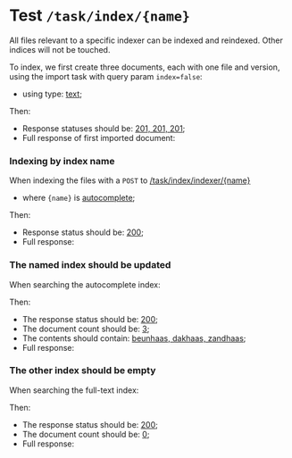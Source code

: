 # Test `/task/index/{name}`

All files relevant to a specific indexer can be indexed and reindexed. Other indices will not be touched.

To index, we first create three documents, each with one file and version, using the import task with query param `index=false`: 

 - using type: [text](- "#type");

[ ](- "#importResult=importDocs(#type)")

Then:

 - Response statuses should be: [201, 201, 201](- "?=#importResult.status");
 - Full response of first imported document:

[ ](- "ext:embed=#importResult.body")

### Indexing by index name
When indexing the files with a `POST` to [/task/index/indexer/{name}](- "#indexEndpoint") 

 - where `{name}` is [autocomplete](- "#indexName");

[ ](- "#retrieveResult=indexFilesBy(#indexEndpoint, #indexName)")

Then:

 - Response status should be: [200](- "?=#retrieveResult.status");
 - Full response:

[ ](- "ext:embed=#retrieveResult.body")

### The named index should be updated
When searching the autocomplete index:

[ ](- "#searchResult=searchAutocompleteIndex()")

Then:

 - The response status should be: [200](- "?=#searchResult.status");
 - The document count should be: [3](- "?=#searchResult.count");
 - The contents should contain: [beunhaas, dakhaas, zandhaas](- "?=#searchResult.contents");
 - Full response:

[ ](- "ext:embed=#searchResult.body")

### The other index should be empty
When searching the full-text index:

[ ](- "#searchResult=searchFullTextIndex()")

Then:

 - The response status should be: [200](- "?=#searchResult.status");
 - The document count should be: [0](- "?=#searchResult.count");
 - Full response:

[ ](- "ext:embed=#searchResult.body")
